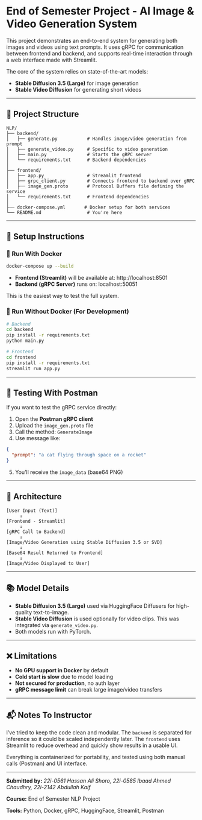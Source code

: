 # End of Semester Project - AI Image & Video Generation System

This project demonstrates an end-to-end system for generating both images and videos using text prompts. It uses gRPC for communication between frontend and backend, and supports real-time interaction through a web interface made with Streamlit.

The core of the system relies on state-of-the-art models:
- **Stable Diffusion 3.5 (Large)** for image generation
- **Stable Video Diffusion** for generating short videos

---

## 📁 Project Structure

```
NLP/
├── backend/
│   ├── generate.py           # Handles image/video generation from prompt
│   ├── generate_video.py     # Specific to video generation
│   ├── main.py               # Starts the gRPC server
│   └── requirements.txt      # Backend dependencies
│
├── frontend/
│   ├── app.py                # Streamlit frontend
│   ├── grpc_client.py        # Connects frontend to backend over gRPC
│   ├── image_gen.proto       # Protocol Buffers file defining the service
│   └── requirements.txt      # Frontend dependencies
│
├── docker-compose.yml       # Docker setup for both services
└── README.md                 # You're here
```

---

## 🔧 Setup Instructions

### 🐳 Run With Docker
```bash
docker-compose up --build
```
- **Frontend (Streamlit)** will be available at: http://localhost:8501
- **Backend (gRPC Server)** runs on: localhost:50051

This is the easiest way to test the full system.

### 🐍 Run Without Docker (For Development)
```bash
# Backend
cd backend
pip install -r requirements.txt
python main.py

# Frontend
cd frontend
pip install -r requirements.txt
streamlit run app.py
```

---

## 🧪 Testing With Postman

If you want to test the gRPC service directly:
1. Open the **Postman gRPC client**
2. Upload the `image_gen.proto` file
3. Call the method: `GenerateImage`
4. Use message like:
```json
{
  "prompt": "a cat flying through space on a rocket"
}
```
5. You’ll receive the `image_data` (base64 PNG)

---

## 🧠 Architecture

```
[User Input (Text)]
     ↓
[Frontend - Streamlit]
     ↓
[gRPC Call to Backend]
     ↓
[Image/Video Generation using Stable Diffusion 3.5 or SVD]
     ↓
[Base64 Result Returned to Frontend]
     ↓
[Image/Video Displayed to User]
```

---

## 📚 Model Details

- **Stable Diffusion 3.5 (Large)** used via HuggingFace Diffusers for high-quality text-to-image.
- **Stable Video Diffusion** is used optionally for video clips. This was integrated via `generate_video.py`.
- Both models run with PyTorch.

---

## ❌ Limitations

- **No GPU support in Docker** by default
- **Cold start is slow** due to model loading
- **Not secured for production**, no auth layer
- **gRPC message limit** can break large image/video transfers

---

## 📬 Notes To Instructor

I’ve tried to keep the code clean and modular. The `backend` is separated for inference so it could be scaled independently later. The `frontend` uses Streamlit to reduce overhead and quickly show results in a usable UI.

Everything is containerized for portability, and tested using both manual calls (Postman) and UI interface.


---

**Submitted by:** _22i-0561 Hassan Ali Shoro, 22i-0585 Ibaad Ahmed Chaudhry, 22i-2142 Abdullah Kaif_

**Course:** End of Semester NLP Project

**Tools:** Python, Docker, gRPC, HuggingFace, Streamlit, Postman
